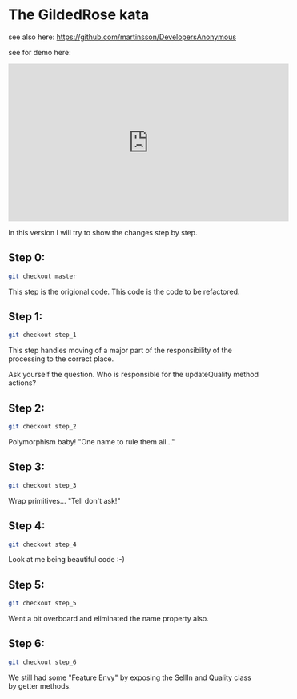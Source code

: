 # The GildedRose kata #

see also here: https://github.com/martinsson/DevelopersAnonymous

see for demo here: 
<iframe width="560" height="315" src="https://www.youtube.com/embed/LvkKO9KQAhI" frameborder="0" allowfullscreen></iframe>

In this version I will try to show the changes step by step.


## Step 0: 

```bash
git checkout master
```

This step is the origional code. This code is the code to be refactored.

## Step 1:

```bash
git checkout step_1
```

This step handles moving of a major part of the responsibility of the processing to the correct place.

Ask yourself the question. Who is responsible for the updateQuality method actions?

## Step 2:

```bash
git checkout step_2
```

Polymorphism baby! "One name to rule them all..."

## Step 3:

```bash
git checkout step_3
```

Wrap primitives... "Tell don't ask!"

## Step 4:

```bash
git checkout step_4
```

Look at me being beautiful code :-)



## Step 5:

```bash
git checkout step_5
```

Went a bit overboard and eliminated the name property also.


## Step 6:

```bash
git checkout step_6
```

We still had some "Feature Envy" by exposing the SellIn and Quality class by getter methods.

